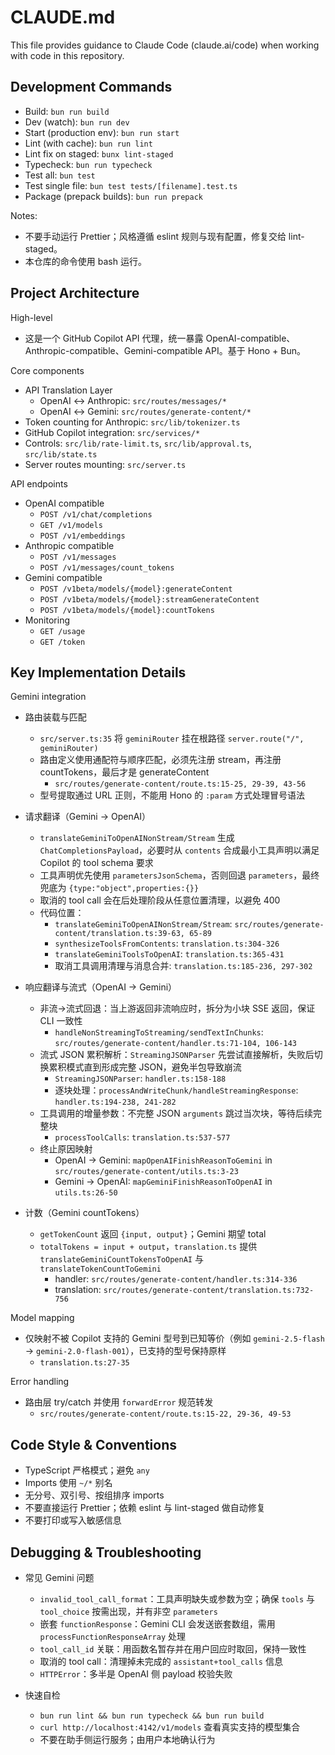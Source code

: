 # CLAUDE.md

This file provides guidance to Claude Code (claude.ai/code) when working with code in this repository.

## Development Commands

- Build: `bun run build`
- Dev (watch): `bun run dev`
- Start (production env): `bun run start`
- Lint (with cache): `bun run lint`
- Lint fix on staged: `bunx lint-staged`
- Typecheck: `bun run typecheck`
- Test all: `bun test`
- Test single file: `bun test tests/[filename].test.ts`
- Package (prepack builds): `bun run prepack`

Notes:
- 不要手动运行 Prettier；风格遵循 eslint 规则与现有配置，修复交给 lint-staged。
- 本仓库的命令使用 bash 运行。

## Project Architecture

High-level
- 这是一个 GitHub Copilot API 代理，统一暴露 OpenAI-compatible、Anthropic-compatible、Gemini-compatible API。基于 Hono + Bun。

Core components
- API Translation Layer
  - OpenAI ↔ Anthropic: `src/routes/messages/*`
  - OpenAI ↔ Gemini: `src/routes/generate-content/*`
- Token counting for Anthropic: `src/lib/tokenizer.ts`
- GitHub Copilot integration: `src/services/*`
- Controls: `src/lib/rate-limit.ts`, `src/lib/approval.ts`, `src/lib/state.ts`
- Server routes mounting: `src/server.ts`

API endpoints
- OpenAI compatible
  - `POST /v1/chat/completions`
  - `GET /v1/models`
  - `POST /v1/embeddings`
- Anthropic compatible
  - `POST /v1/messages`
  - `POST /v1/messages/count_tokens`
- Gemini compatible
  - `POST /v1beta/models/{model}:generateContent`
  - `POST /v1beta/models/{model}:streamGenerateContent`
  - `POST /v1beta/models/{model}:countTokens`
- Monitoring
  - `GET /usage`
  - `GET /token`

## Key Implementation Details

Gemini integration
- 路由装载与匹配
  - `src/server.ts:35` 将 `geminiRouter` 挂在根路径 `server.route("/", geminiRouter)`
  - 路由定义使用通配符与顺序匹配，必须先注册 stream，再注册 countTokens，最后才是 generateContent
    - `src/routes/generate-content/route.ts:15-25, 29-39, 43-56`
  - 型号提取通过 URL 正则，不能用 Hono 的 `:param` 方式处理冒号语法

- 请求翻译（Gemini → OpenAI）
  - `translateGeminiToOpenAINonStream/Stream` 生成 `ChatCompletionsPayload`，必要时从 `contents` 合成最小工具声明以满足 Copilot 的 tool schema 要求
  - 工具声明优先使用 `parametersJsonSchema`，否则回退 `parameters`，最终兜底为 `{type:"object",properties:{}}`
  - 取消的 tool call 会在后处理阶段从任意位置清理，以避免 400
  - 代码位置：
    - `translateGeminiToOpenAINonStream/Stream`: `src/routes/generate-content/translation.ts:39-63, 65-89`
    - `synthesizeToolsFromContents`: `translation.ts:304-326`
    - `translateGeminiToolsToOpenAI`: `translation.ts:365-431`
    - 取消工具调用清理与消息合并: `translation.ts:185-236, 297-302`

- 响应翻译与流式（OpenAI → Gemini）
  - 非流→流式回退：当上游返回非流响应时，拆分为小块 SSE 返回，保证 CLI 一致性
    - `handleNonStreamingToStreaming/sendTextInChunks`: `src/routes/generate-content/handler.ts:71-104, 106-143`
  - 流式 JSON 累积解析：`StreamingJSONParser` 先尝试直接解析，失败后切换累积模式直到形成完整 JSON，避免半包导致崩流
    - `StreamingJSONParser`: `handler.ts:158-188`
    - 逐块处理：`processAndWriteChunk/handleStreamingResponse`: `handler.ts:194-238, 241-282`
  - 工具调用的增量参数：不完整 JSON `arguments` 跳过当次块，等待后续完整块
    - `processToolCalls`: `translation.ts:537-577`
  - 终止原因映射
    - OpenAI → Gemini: `mapOpenAIFinishReasonToGemini` in `src/routes/generate-content/utils.ts:3-23`
    - Gemini → OpenAI: `mapGeminiFinishReasonToOpenAI` in `utils.ts:26-50`

- 计数（Gemini countTokens）
  - `getTokenCount` 返回 `{input, output}`；Gemini 期望 total
  - `totalTokens = input + output`，`translation.ts` 提供 `translateGeminiCountTokensToOpenAI` 与 `translateTokenCountToGemini`
    - handler: `src/routes/generate-content/handler.ts:314-336`
    - translation: `src/routes/generate-content/translation.ts:732-756`

Model mapping
- 仅映射不被 Copilot 支持的 Gemini 型号到已知等价（例如 `gemini-2.5-flash` → `gemini-2.0-flash-001`），已支持的型号保持原样
  - `translation.ts:27-35`

Error handling
- 路由层 try/catch 并使用 `forwardError` 规范转发
  - `src/routes/generate-content/route.ts:15-22, 29-36, 49-53`

## Code Style & Conventions

- TypeScript 严格模式；避免 `any`
- Imports 使用 `~/*` 别名
- 无分号、双引号、按组排序 imports
- 不要直接运行 Prettier；依赖 eslint 与 lint-staged 做自动修复
- 不要打印或写入敏感信息

## Debugging & Troubleshooting

- 常见 Gemini 问题
  - `invalid_tool_call_format`：工具声明缺失或参数为空；确保 `tools` 与 `tool_choice` 按需出现，并有非空 `parameters`
  - 嵌套 `functionResponse`：Gemini CLI 会发送嵌套数组，需用 `processFunctionResponseArray` 处理
  - `tool_call_id` 关联：用函数名暂存并在用户回应时取回，保持一致性
  - 取消的 tool call：清理掉未完成的 `assistant+tool_calls` 信息
  - `HTTPError`：多半是 OpenAI 侧 payload 校验失败

- 快速自检
  - `bun run lint && bun run typecheck && bun run build`
  - `curl http://localhost:4142/v1/models` 查看真实支持的模型集合
  - 不要在助手侧运行服务；由用户本地确认行为
